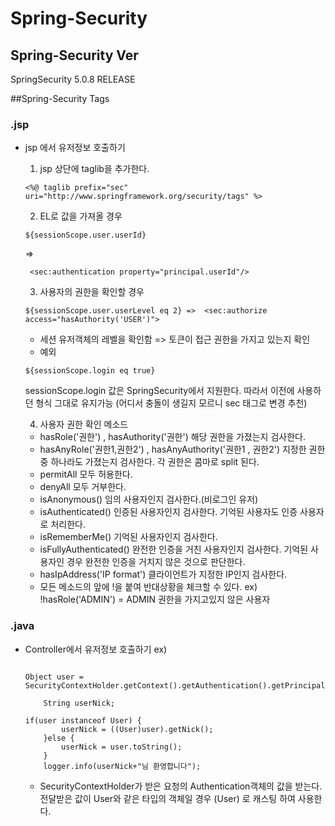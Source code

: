 # Spring-Security

## Spring-Security Ver
 SpringSecurity 5.0.8 RELEASE

##Spring-Security Tags

### .jsp
  + jsp 에서 유저정보 호출하기
    1. jsp 상단에 taglib을 추가한다.
    <pre><code><%@ taglib prefix="sec" uri="http://www.springframework.org/security/tags" %></pre></code>

    2. EL로 값을 가져올 경우
    <pre><code>${sessionScope.user.userId}</pre></code>
    =>
    <pre><code> &ltsec:authentication property="principal.userId"/&gt </pre></code>

    3. 사용자의 권한을 확인할 경우
    <pre><code>${sessionScope.user.userLevel eq 2} =>  &ltsec:authorize access="hasAuthority('USER')"&gt</pre></code>
      - 세션 유저객체의 레벨을 확인함        =>      토큰이 접근 권한을 가지고 있는지 확인

      * 예외
    <pre><code>${sessionScope.login eq true}</pre></code>
    sessionScope.login 값은 SpringSecurity에서 지원한다.
    따라서 이전에 사용하던 형식 그대로 유지가능
    (어디서 충돌이 생길지 모르니 sec 태그로 변경 추천)

    4. 사용자 권한 확인 메소드
      - hasRole('권한') , hasAuthority('권한')
        해당 권한을 가졌는지 검사한다.
      - hasAnyRole('권한1,권한2') , hasAnyAuthority('권한1 , 권한2')
        지정한 권한 중 하나라도 가졌는지 검사한다. 각 권한은 콤마로 split 된다.
      - permitAll
        모두 허용한다.
      - denyAll
        모두 거부한다.
      - isAnonymous()
        임의 사용자인지 검사한다.(비로그인 유저)
      - isAuthenticated()
        인증된 사용자인지 검사한다. 기억된 사용자도 인증 사용자로 처리한다.
      - isRememberMe()
        기억된 사용자인지 검사한다.
      - isFullyAuthenticated()
        완전한 인증을 거친 사용자인지 검사한다. 기억된 사용자인 경우 완전한 인증을 거치지 않은 것으로 판단한다.
      - hasIpAddress('IP format')
        클라이언트가 지정한 IP인지 검사한다.

       * 모든 메소드의 앞에 !을 붙여 반대상황을 체크할 수 있다.
       ex) !hasRole('ADMIN') = ADMIN 권한을 가지고있지 않은 사용자

### .java
  + Controller에서 유저정보 호출하기
    ex)
    <pre><code>
    Object user = SecurityContextHolder.getContext().getAuthentication().getPrincipal();

		String userNick;

    if(user instanceof User) {
			userNick = ((User)user).getNick();
		}else {
			userNick = user.toString();
		}
		logger.info(userNick+"님 환영합니다");
    </pre></code>
    - SecurityContextHolder가 받은 요청의 Authentication객체의 값을 받는다.
      전달받은 값이 User와 같은 타입의 객체일 경우 (User) 로 캐스팅 하여 사용한다.
